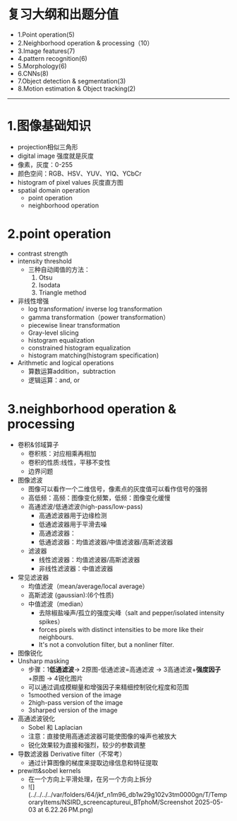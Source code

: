 # 复习大纲和出题分值
- 1.Point operation(5)
- 2.Neighborhood operation & processing（10）
- 3.Image features(7)
- 4.pattern recognition(6)
- 5.Morphology(6)
- 6.CNNs(8)
- 7.Object detection & segmentation(3)
- 8.Motion estimation & Object tracking(2)
------------------------
# 1.图像基础知识
- projection相似三角形
- digital image 强度就是灰度
- 像素，灰度：0-255
- 颜色空间：RGB、HSV、YUV、YIQ、YCbCr
- histogram of pixel values 灰度直方图
- spatial domain operation
  - point operation
  - neighborhood operation
# 2.point operation
- contrast strength
- intensity threshold
  - 三种自动阈值的方法：
    1. Otsu
    2. Isodata
    3. Triangle method
- 非线性增强
  - log transformation/ inverse log transformation
  - gamma transformation（power transformation）
  - piecewise linear transformation
  - Gray-level slicing
  - histogram equalization
  - constrained histogram equalization
  - histogram matching(histogram specification)
- Arithmetic and logical operations
  - 算数运算addition，subtraction
  - 逻辑运算：and, or
# 3.neighborhood operation & processing
- 卷积&邻域算子
  - 卷积核：对应相乘再相加
  - 卷积的性质:线性，平移不变性
  - 边界问题
- 图像滤波
  - 图像可以看作一个二维信号，像素点的灰度值可以看作信号的强弱
  - 高低频：高频：图像变化频繁，低频：图像变化缓慢
  - 高通滤波/低通滤波(high-pass/low-pass)
    - 高通滤波器用于边缘检测
    - 低通滤波器用于平滑去噪
    - 高通滤波器：
    - 低通滤波器：均值滤波器/中值滤波器/高斯滤波器
  - 滤波器
    - 线性滤波器：均值滤波器/高斯滤波器
    - 非线性滤波器：中值滤波器
- 常见滤波器
  - 均值滤波（mean/average/local average）
  - 高斯滤波 (gaussian):(6个性质)
  - 中值滤波（median）
    - 去除椒盐噪声/孤立的强度尖峰（salt and pepper/isolated intensity spikes）
    - forces pixels with distinct intensities to be more like their neighbours.
    - It's not a convolution filter, but a nonliner filter.
- 图像锐化
- Unsharp masking
  - 步骤：1**低通滤波**-> 2原图-低通滤波=高通滤波 -> 3高通滤波+**强度因子**+原图 -> 4锐化图片
  - 可以通过调成模糊量和增强因子来精细控制锐化程度和范围
  - 1smoothed version of the image
  - 2high-pass version of the image
  - 3sharped version of the image
- 高通滤波锐化
  - Sobel 和 Laplacian 
  - 注意：直接使用高通滤波器可能使图像的噪声也被放大
  - 锐化效果较为直接和强烈，较少的参数调整
- 导数滤波器 Derivative filter（不常考）
  - 通过计算图像的梯度来提取边缘信息和特征提取
- prewitt&sobel kernels
  - 在一个方向上平滑处理，在另一个方向上拆分
  - ![](../../../../var/folders/64/jkf_n1m96_db1w29g102v3tm0000gn/T/TemporaryItems/NSIRD_screencaptureui_BTphoM/Screenshot 2025-05-03 at 6.22.26 PM.png)
    